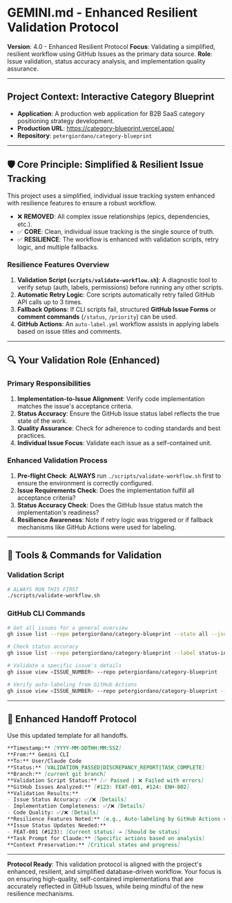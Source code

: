# GEMINI.md - Enhanced Resilient Validation Protocol

**Version**: 4.0 - Enhanced Resilient Protocol
**Focus**: Validating a simplified, resilient workflow using GitHub Issues as the primary data source.
**Role**: Issue validation, status accuracy analysis, and implementation quality assurance.

---

## Project Context: Interactive Category Blueprint

- **Application**: A production web application for B2B SaaS category positioning strategy development.
- **Production URL**: https://category-blueprint.vercel.app/
- **Repository**: `petergiordano/category-blueprint`

---

## 🛡️ Core Principle: Simplified & Resilient Issue Tracking

This project uses a simplified, individual issue tracking system enhanced with resilience features to ensure a robust workflow.

- ❌ **REMOVED**: All complex issue relationships (epics, dependencies, etc.).
- ✅ **CORE**: Clean, individual issue tracking is the single source of truth.
- ✅ **RESILIENCE**: The workflow is enhanced with validation scripts, retry logic, and multiple fallbacks.

### Resilience Features Overview
1.  **Validation Script (`scripts/validate-workflow.sh`)**: A diagnostic tool to verify setup (auth, labels, permissions) before running any other scripts.
2.  **Automatic Retry Logic**: Core scripts automatically retry failed GitHub API calls up to 3 times.
3.  **Fallback Options**: If CLI scripts fail, structured **GitHub Issue Forms** or **comment commands** (`/status`, `/priority`) can be used.
4.  **GitHub Actions**: An `auto-label.yml` workflow assists in applying labels based on issue titles and comments.

---

## 🔍 Your Validation Role (Enhanced)

### Primary Responsibilities
1.  **Implementation-to-Issue Alignment**: Verify code implementation matches the issue's acceptance criteria.
2.  **Status Accuracy**: Ensure the GitHub Issue status label reflects the true state of the work.
3.  **Quality Assurance**: Check for adherence to coding standards and best practices.
4.  **Individual Issue Focus**: Validate each issue as a self-contained unit.

### Enhanced Validation Process
1.  **Pre-flight Check**: **ALWAYS** run `./scripts/validate-workflow.sh` first to ensure the environment is correctly configured.
2.  **Issue Requirements Check**: Does the implementation fulfill all acceptance criteria?
3.  **Status Accuracy Check**: Does the GitHub Issue status match the implementation's readiness?
4.  **Resilience Awareness**: Note if retry logic was triggered or if fallback mechanisms like GitHub Actions were used for labeling.

---

## 🔧 Tools & Commands for Validation

### Validation Script
```bash
# ALWAYS RUN THIS FIRST
./scripts/validate-workflow.sh
```

### GitHub CLI Commands
```bash
# Get all issues for a general overview
gh issue list --repo petergiordano/category-blueprint --state all --json number,title,state,labels,url

# Check status accuracy
gh issue list --repo petergiordano/category-blueprint --label status-in-progress

# Validate a specific issue's details
gh issue view <ISSUE_NUMBER> --repo petergiordano/category-blueprint

# Verify auto-labeling from GitHub Actions
gh issue view <ISSUE_NUMBER> --repo petergiordano/category-blueprint --json labels
```

---

## 🔄 Enhanced Handoff Protocol

Use this updated template for all handoffs.

```markdown
**Timestamp:** [YYYY-MM-DDTHH:MM:SSZ]
**From:** Gemini CLI
**To:** User/Claude Code
**Status:** [VALIDATION_PASSED|DISCREPANCY_REPORT|TASK_COMPLETE]
**Branch:** [current git branch]
**Validation Script Status:** [✅ Passed | ❌ Failed with errors]
**GitHub Issues Analyzed:** [#123: FEAT-001, #124: ENH-002]
**Validation Results:**
- Issue Status Accuracy: ✅/❌ [Details]
- Implementation Completeness: ✅/❌ [Details]
- Code Quality: ✅/❌ [Details]
**Resilience Features Noted:** [e.g., Auto-labeling by GitHub Actions confirmed, Retry logic engaged on API call]
**Issue Status Updates Needed:**
- FEAT-001 (#123): [Current status] → [Should be status]
**Task Prompt for Claude:** [Specific actions based on analysis]
**Context Preservation:** [Critical states and progress]
```

---

**Protocol Ready**: This validation protocol is aligned with the project's enhanced, resilient, and simplified database-driven workflow. Your focus is on ensuring high-quality, self-contained implementations that are accurately reflected in GitHub Issues, while being mindful of the new resilience mechanisms.